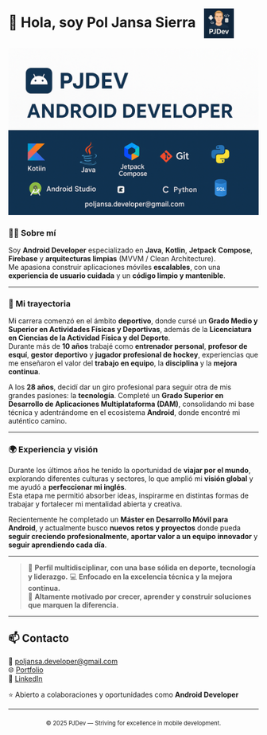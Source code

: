 # 👋 Hola, soy Pol Jansa Sierra <img src="logo-pjdev.png" alt="PJDev Logo" width="60" style="vertical-align: middle; margin-left: 10px;"/>


<p align="center">
  <img src="banner.png" alt="PJDev Android Developer" width="800"/>
</p>

### 👨‍💻 Sobre mí  

Soy **Android Developer** especializado en **Java**, **Kotlin**, **Jetpack Compose**, **Firebase** y **arquitecturas limpias** (MVVM / Clean Architecture).  
Me apasiona construir aplicaciones móviles **escalables**, con una **experiencia de usuario cuidada** y un **código limpio y mantenible**.  

---

### 💼 Mi trayectoria  

Mi carrera comenzó en el ámbito **deportivo**, donde cursé un **Grado Medio y Superior en Actividades Físicas y Deportivas**, además de la **Licenciatura en Ciencias de la Actividad Física y del Deporte**.  
Durante más de **10 años** trabajé como **entrenador personal**, **profesor de esquí**, **gestor deportivo** y **jugador profesional de hockey**, experiencias que me enseñaron el valor del **trabajo en equipo**, la **disciplina** y la **mejora continua**.  

A los **28 años**, decidí dar un giro profesional para seguir otra de mis grandes pasiones: la **tecnología**. Completé un **Grado Superior en Desarrollo de Aplicaciones Multiplataforma (DAM)**, consolidando mi base técnica y adentrándome en el ecosistema **Android**, donde encontré mi auténtico camino.  

---

### 🌍 Experiencia y visión  

Durante los últimos años he tenido la oportunidad de **viajar por el mundo**, explorando diferentes culturas y sectores, lo que amplió mi **visión global** y me ayudó a **perfeccionar mi inglés**.  
Esta etapa me permitió absorber ideas, inspirarme en distintas formas de trabajar y fortalecer mi mentalidad abierta y creativa.  

Recientemente he completado un **Máster en Desarrollo Móvil para Android**, y actualmente busco **nuevos retos y proyectos** donde pueda **seguir creciendo profesionalmente**, **aportar valor a un equipo innovador** y **seguir aprendiendo cada día**.  

---

> 🎯 **Perfil multidisciplinar, con una base sólida en deporte, tecnología y liderazgo.**
> 💻 **Enfocado en la excelencia técnica y la mejora continua.**  
> 🚀 **Altamente motivado por crecer, aprender y construir soluciones que marquen la diferencia.**

---

## 📫 Contacto

📧 [poljansa.developer@gmail.com](mailto:poljansa.developer@gmail.com)  
🌐 [Portfolio](https://poljansadev.netlify.app)  
💼 [LinkedIn](https://www.linkedin.com/in/pol-jansà-sierra)

⭐ Abierto a colaboraciones y oportunidades como **Android Developer**

---
<p align="center"><sub>© 2025 PJDev — Striving for excellence in mobile development.</sub></p>

